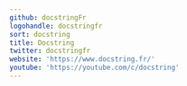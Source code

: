 ```yaml
---
github: docstringFr
logohandle: docstringfr
sort: docstring
title: Docstring
twitter: docstringfr
website: 'https://www.docstring.fr/'
youtube: 'https://youtube.com/c/docstring'
---
```

